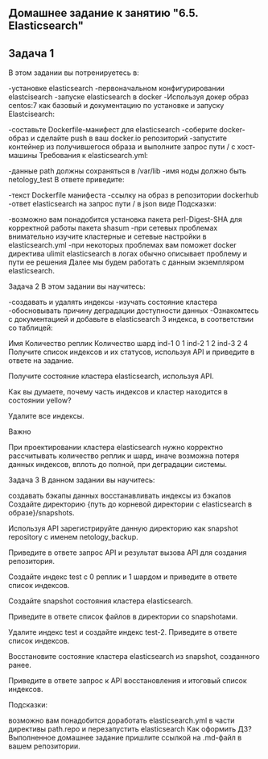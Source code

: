 ## Домашнее задание к занятию "6.5. Elasticsearch"
## Задача 1
В этом задании вы потренируетесь в:

-установке elasticsearch
-первоначальном конфигурировании elastcisearch
-запуске elasticsearch в docker
-Используя докер образ centos:7 как базовый и документацию по установке и запуску Elastcisearch:

-составьте Dockerfile-манифест для elasticsearch
-соберите docker-образ и сделайте push в ваш docker.io репозиторий
-запустите контейнер из получившегося образа и выполните запрос пути / c хост-машины
Требования к elasticsearch.yml:

-данные path должны сохраняться в /var/lib
-имя ноды должно быть netology_test
В ответе приведите:

-текст Dockerfile манифеста
-ссылку на образ в репозитории dockerhub
-ответ elasticsearch на запрос пути / в json виде
Подсказки:

-возможно вам понадобится установка пакета perl-Digest-SHA для корректной работы пакета shasum
-при сетевых проблемах внимательно изучите кластерные и сетевые настройки в elasticsearch.yml
-при некоторых проблемах вам поможет docker директива ulimit
elasticsearch в логах обычно описывает проблему и пути ее решения
Далее мы будем работать с данным экземпляром elasticsearch.

Задача 2
В этом задании вы научитесь:

-создавать и удалять индексы
-изучать состояние кластера
-обосновывать причину деградации доступности данных
-Ознакомтесь с документацией и добавьте в elasticsearch 3 индекса, в соответствии со таблицей:

Имя	Количество реплик	Количество шард
ind-1	0	1
ind-2	1	2
ind-3	2	4
Получите список индексов и их статусов, используя API и приведите в ответе на задание.

Получите состояние кластера elasticsearch, используя API.

Как вы думаете, почему часть индексов и кластер находится в состоянии yellow?

Удалите все индексы.

Важно

При проектировании кластера elasticsearch нужно корректно рассчитывать количество реплик и шард, иначе возможна потеря данных индексов, вплоть до полной, при деградации системы.

Задача 3
В данном задании вы научитесь:

создавать бэкапы данных
восстанавливать индексы из бэкапов
Создайте директорию {путь до корневой директории с elasticsearch в образе}/snapshots.

Используя API зарегистрируйте данную директорию как snapshot repository c именем netology_backup.

Приведите в ответе запрос API и результат вызова API для создания репозитория.

Создайте индекс test с 0 реплик и 1 шардом и приведите в ответе список индексов.

Создайте snapshot состояния кластера elasticsearch.

Приведите в ответе список файлов в директории со snapshotами.

Удалите индекс test и создайте индекс test-2. Приведите в ответе список индексов.

Восстановите состояние кластера elasticsearch из snapshot, созданного ранее.

Приведите в ответе запрос к API восстановления и итоговый список индексов.

Подсказки:

возможно вам понадобится доработать elasticsearch.yml в части директивы path.repo и перезапустить elasticsearch
Как оформить ДЗ?
Выполненное домашнее задание пришлите ссылкой на .md-файл в вашем репозитории.